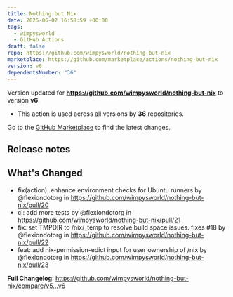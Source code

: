 ```yaml
---
title: Nothing but Nix
date: 2025-06-02 16:58:59 +00:00
tags:
  - wimpysworld
  - GitHub Actions
draft: false
repo: https://github.com/wimpysworld/nothing-but-nix
marketplace: https://github.com/marketplace/actions/nothing-but-nix
version: v6
dependentsNumber: "36"
---
```



Version updated for **https://github.com/wimpysworld/nothing-but-nix** to version **v6**.
- This action is used across all versions by **36** repositories.

Go to the [GitHub Marketplace](https://github.com/marketplace/actions/nothing-but-nix) to find the latest changes.

## Release notes

## What's Changed
* fix(action): enhance environment checks for Ubuntu runners by @flexiondotorg in https://github.com/wimpysworld/nothing-but-nix/pull/20
* ci: add more tests by @flexiondotorg in https://github.com/wimpysworld/nothing-but-nix/pull/21
* fix: set TMPDIR to /nix/_temp to resolve build space issues. fixes #18 by @flexiondotorg in https://github.com/wimpysworld/nothing-but-nix/pull/22
* feat: add nix-permission-edict input for user ownership of /nix by @flexiondotorg in https://github.com/wimpysworld/nothing-but-nix/pull/23

**Full Changelog**: https://github.com/wimpysworld/nothing-but-nix/compare/v5...v6
